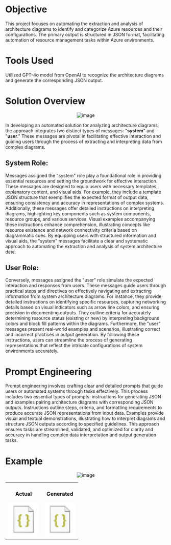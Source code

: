 # Objective

This project focuses on automating the extraction and analysis of architecture diagrams to identify and categorize Azure resources and their configurations. The primary output is structured in JSON format, facilitating automation of resource management tasks within Azure environments.

# Tools Used

Utilized GPT-4o model from OpenAI to recognize the architecture diagrams and generate the corresponding JSON output.

# Solution Overview
<p align="center">
  <img src="https://github.com/user-attachments/assets/d443f32a-427e-40d4-9a1c-4a00bf553ac6" alt="image" width="800" height="auto">
</p>




In developing an automated solution for analyzing architecture diagrams, the approach integrates two distinct types of messages: "**system**" and "**user**." These messages are pivotal in facilitating effective interaction and guiding users through the process of extracting and interpreting data from complex diagrams.

## System Role:

Messages assigned the "system" role play a foundational role in providing essential resources and setting the groundwork for effective interaction. These messages are designed to equip users with necessary templates, explanatory content, and visual aids. For example, they include a template JSON structure that exemplifies the expected format of output data, ensuring consistency and accuracy in representations of complex systems. Additionally, these messages offer detailed instructions on interpreting diagrams, highlighting key components such as system components, resource groups, and various services. Visual examples accompanying these instructions enhance comprehension, illustrating concepts like resource existence and network connectivity criteria based on diagrammatic cues. By equipping users with structured information and visual aids, the "system" messages facilitate a clear and systematic approach to automating the extraction and analysis of system architecture data.

## User Role:
Conversely, messages assigned the "user" role simulate the expected interaction and responses from users. These messages guide users through practical steps and directives on effectively navigating and extracting information from system architecture diagrams. For instance, they provide detailed instructions on identifying specific resources, capturing networking details based on visual indicators such as arrow line colors, and ensuring precision in documenting outputs. They outline criteria for accurately determining resource status (existing or new) by interpreting background colors and block fill patterns within the diagrams. Furthermore, the "user" messages present real-world examples and scenarios, illustrating correct and incorrect practices in output generation. By following these instructions, users can streamline the process of generating representations that reflect the intricate configurations of system environments accurately.


# Prompt Engineering

Prompt engineering involves crafting clear and detailed prompts that guide users or automated systems through tasks effectively. This process includes two essential types of prompts: instructions for generating JSON and examples pairing architecture diagrams with corresponding JSON outputs. Instructions outline steps, criteria, and formatting requirements to produce accurate JSON representations from input data. Examples provide visual and textual demonstrations, illustrating how to interpret diagrams and structure JSON outputs according to specified guidelines. This approach ensures tasks are streamlined, validated, and optimized for clarity and accuracy in handling complex data interpretation and output generation tasks.


# Example

<p align="center">
  <img src="https://github.com/user-attachments/assets/24b4f2cd-e4e0-4c35-bf71-f94518cabadf" alt="image" width="800" height="auto">
</p>

<p align="center">
  <table>
    <tr>
      <td style="text-align:center">
        <h3>Actual</h3>
        <a href="https://github.com/VishwaKarthikeyan/Experiment/blob/main/arch/actual.json">
            <img src="https://github.com/VishwaKarthikeyan/Experiment/blob/main/arch/Capture.PNG" alt="Actual JSON" width="100">
        </a>
      </td>
      <td style="text-align:center">
        <h3>Generated</h3>
        <a href="https://github.com/VishwaKarthikeyan/Experiment/blob/main/arch/generated.json">
            <img src="https://github.com/VishwaKarthikeyan/Experiment/blob/main/arch/Capture.PNG" alt="Generated JSON" width="100">
        </a>
      </td>
    </tr>
  </table>
  </p>










